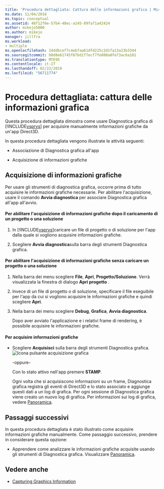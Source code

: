 ```yaml
---
title: 'Procedura dettagliata: Cattura delle informazioni grafica | Microsoft Docs'
ms.date: 11/04/2016
ms.topic: conceptual
ms.assetid: 48f12f6e-57b4-48ec-a145-89fa71a42424
author: mikejo5000
ms.author: mikejo
manager: jillfra
ms.workload:
- multiple
ms.openlocfilehash: 24ddbcef7c4ebfaa61dfd225c2d1fa13a23b3344
ms.sourcegitcommit: b0d8e61745f67bd1f7ecf7fe080a0fe73ac6a181
ms.translationtype: MTE95
ms.contentlocale: it-IT
ms.lasthandoff: 02/22/2019
ms.locfileid: "56711774"
---
```

# <a name="walkthrough-capturing-graphics-information"></a>Procedura dettagliata: cattura delle informazioni grafica
Questa procedura dettagliata dimostra come usare Diagnostica grafica di [!INCLUDE[vsprvs](../../code-quality/includes/vsprvs_md.md)] per acquisire manualmente informazioni grafiche da un'app Direct3D.

 In questa procedura dettagliata vengono illustrate le attività seguenti:

-   Associazione di Diagnostica grafica all'app

-   Acquisizione di informazioni grafiche

## <a name="capturing-graphics-information"></a>Acquisizione di informazioni grafiche
 Per usare gli strumenti di diagnostica grafica, occorre prima di tutto acquisire le informazioni grafiche necessarie. Per abilitare l'acquisizione, usare il comando **Avvia diagnostica** per associare Diagnostica grafica all'app all'avvio.

#### <a name="to-enable-the-capture-of-graphics-information-after-a-project-or-solution-is-loaded"></a>Per abilitare l'acquisizione di informazioni grafiche dopo il caricamento di un progetto o una soluzione

1. In [!INCLUDE[vsprvs](../../code-quality/includes/vsprvs_md.md)]caricare un file di progetto o di soluzione per l'app dalla quale si vogliono acquisire informazioni grafiche.

2. Scegliere **Avvia diagnostica**sulla barra degli strumenti Diagnostica grafica.

#### <a name="to-enable-the-capture-of-graphics-information-without-loading-a-project-or-solution"></a>Per abilitare l'acquisizione di informazioni grafiche senza caricare un progetto o una soluzione

1. Nella barra dei menu scegliere **File**, **Apri**, **Progetto/Soluzione**. Verrà visualizzata la finestra di dialogo **Apri progetto** .

2. Invece di un file di progetto o di soluzione, specificare il file eseguibile per l'app da cui si vogliono acquisire le informazioni grafiche e quindi scegliere **Apri**.

3. Nella barra dei menu scegliere **Debug**, **Grafica**, **Avvia diagnostica**.

   Dopo aver avviato l'applicazione e i relativi frame di rendering, è possibile acquisire le informazioni grafiche.

#### <a name="to-capture-graphics-information"></a>Per acquisire informazioni grafiche

- Scegliere **Acquisisci** sulla barra degli strumenti Diagnostica grafica. ![Icona pulsante acquisizione grafica](media/debuggingdirectxgraphics.png "DebuggingDirectXGraphics")

   -oppure-

   Con lo stato attivo nell'app premere **STAMP**.

  Ogni volta che si acquisiscono informazioni su un frame, Diagnostica grafica registra gli eventi di Direct3D e lo stato associato e aggiunge questi dati a un log di grafica. Per ogni sessione di Diagnostica grafica viene creato un nuovo log di grafica. Per informazioni sui log di grafica, vedere [Panoramica](overview-of-visual-studio-graphics-diagnostics.md).

## <a name="next-steps"></a>Passaggi successivi
 In questa procedura dettagliata è stato illustrato come acquisire informazioni grafiche manualmente. Come passaggio successivo, prendere in considerare questa opzione:

-   Apprendere come analizzare le informazioni grafiche acquisite usando gli strumenti di Diagnostica grafica. Visualizzare [Panoramica](overview-of-visual-studio-graphics-diagnostics.md).

## <a name="see-also"></a>Vedere anche
- [Capturing Graphics Information](capturing-graphics-information.md)